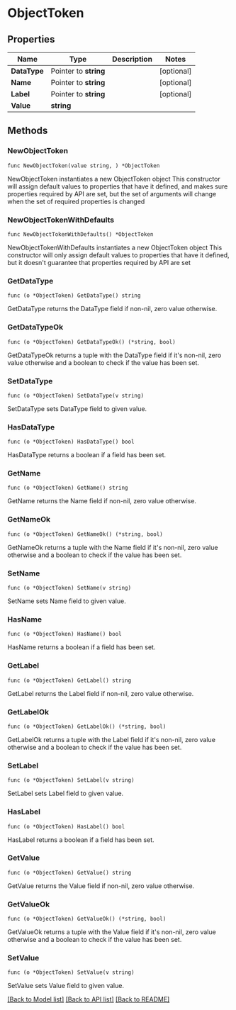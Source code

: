 # ObjectToken

## Properties

Name | Type | Description | Notes
------------ | ------------- | ------------- | -------------
**DataType** | Pointer to **string** |  | [optional] 
**Name** | Pointer to **string** |  | [optional] 
**Label** | Pointer to **string** |  | [optional] 
**Value** | **string** |  | 

## Methods

### NewObjectToken

`func NewObjectToken(value string, ) *ObjectToken`

NewObjectToken instantiates a new ObjectToken object
This constructor will assign default values to properties that have it defined,
and makes sure properties required by API are set, but the set of arguments
will change when the set of required properties is changed

### NewObjectTokenWithDefaults

`func NewObjectTokenWithDefaults() *ObjectToken`

NewObjectTokenWithDefaults instantiates a new ObjectToken object
This constructor will only assign default values to properties that have it defined,
but it doesn't guarantee that properties required by API are set

### GetDataType

`func (o *ObjectToken) GetDataType() string`

GetDataType returns the DataType field if non-nil, zero value otherwise.

### GetDataTypeOk

`func (o *ObjectToken) GetDataTypeOk() (*string, bool)`

GetDataTypeOk returns a tuple with the DataType field if it's non-nil, zero value otherwise
and a boolean to check if the value has been set.

### SetDataType

`func (o *ObjectToken) SetDataType(v string)`

SetDataType sets DataType field to given value.

### HasDataType

`func (o *ObjectToken) HasDataType() bool`

HasDataType returns a boolean if a field has been set.

### GetName

`func (o *ObjectToken) GetName() string`

GetName returns the Name field if non-nil, zero value otherwise.

### GetNameOk

`func (o *ObjectToken) GetNameOk() (*string, bool)`

GetNameOk returns a tuple with the Name field if it's non-nil, zero value otherwise
and a boolean to check if the value has been set.

### SetName

`func (o *ObjectToken) SetName(v string)`

SetName sets Name field to given value.

### HasName

`func (o *ObjectToken) HasName() bool`

HasName returns a boolean if a field has been set.

### GetLabel

`func (o *ObjectToken) GetLabel() string`

GetLabel returns the Label field if non-nil, zero value otherwise.

### GetLabelOk

`func (o *ObjectToken) GetLabelOk() (*string, bool)`

GetLabelOk returns a tuple with the Label field if it's non-nil, zero value otherwise
and a boolean to check if the value has been set.

### SetLabel

`func (o *ObjectToken) SetLabel(v string)`

SetLabel sets Label field to given value.

### HasLabel

`func (o *ObjectToken) HasLabel() bool`

HasLabel returns a boolean if a field has been set.

### GetValue

`func (o *ObjectToken) GetValue() string`

GetValue returns the Value field if non-nil, zero value otherwise.

### GetValueOk

`func (o *ObjectToken) GetValueOk() (*string, bool)`

GetValueOk returns a tuple with the Value field if it's non-nil, zero value otherwise
and a boolean to check if the value has been set.

### SetValue

`func (o *ObjectToken) SetValue(v string)`

SetValue sets Value field to given value.



[[Back to Model list]](../README.md#documentation-for-models) [[Back to API list]](../README.md#documentation-for-api-endpoints) [[Back to README]](../README.md)


